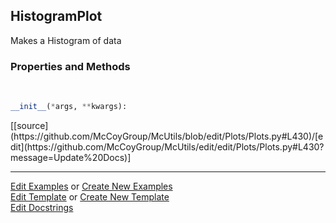 ## <a id="McUtils.Plots.Plots.HistogramPlot">HistogramPlot</a>
Makes a Histogram of data

### Properties and Methods
<a id="McUtils.Plots.Plots.HistogramPlot.__init__" class="docs-object-method">&nbsp;</a> 
```python
__init__(*args, **kwargs): 
```
<div class="docs-source-link" markdown="1">
[[source](https://github.com/McCoyGroup/McUtils/blob/edit/Plots/Plots.py#L430)/[edit](https://github.com/McCoyGroup/McUtils/edit/edit/Plots/Plots.py#L430?message=Update%20Docs)]
</div>





___

[Edit Examples](https://github.com/McCoyGroup/McUtils/edit/edit/ci/examples/McUtils/Plots/Plots/HistogramPlot.md) or 
[Create New Examples](https://github.com/McCoyGroup/McUtils/new/edit/?filename=ci/examples/McUtils/Plots/Plots/HistogramPlot.md) <br/>
[Edit Template](https://github.com/McCoyGroup/McUtils/edit/edit/ci/docs/McUtils/Plots/Plots/HistogramPlot.md) or 
[Create New Template](https://github.com/McCoyGroup/McUtils/new/edit/?filename=ci/docs/templates/McUtils/Plots/Plots/HistogramPlot.md) <br/>
[Edit Docstrings](https://github.com/McCoyGroup/McUtils/edit/edit/McUtils/Plots/Plots.py?message=Update%20Docs)